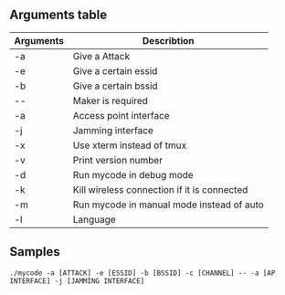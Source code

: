 ## Arguments table

| Arguments  | Describtion |
| ------------- | ------------- |
| -a | Give a Attack  |
| -e | Give a certain essid |
| -b | Give a certain bssid |
| -- | Maker is required | 
| -a | Access point interface |
| -j | Jamming interface |
| -x | Use xterm instead of tmux |
| -v | Print version number |
| -d | Run mycode in debug mode |
| -k | Kill wireless connection if it is connected |
| -m | Run mycode in manual mode instead of auto |
| -l | Language |

## Samples
`./mycode -a [ATTACK] -e [ESSID] -b [BSSID] -c [CHANNEL] -- -a [AP INTERFACE] -j [JAMMING INTERFACE]`
